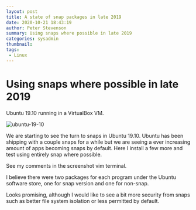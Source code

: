 ```yaml
---
layout: post
title: A state of snap packages in late 2019
date: 2020-10-21 18:43:19
author: Peter Stevenson
summary: Using snaps where possible in late 2019
categories: sysadmin
thumbnail:
tags:
 - Linux
---
```


# Using snaps where possible in late 2019

Ubuntu 19.10 running in a VirtualBox VM.

![ubuntu-19-10](blog/assets/2020-10-21/ubuntu-19-10.png)

We are starting to see the turn to snaps in Ubuntu 19.10. Ubuntu has been shipping with a couple snaps for a while but we are seeing a ever increasing amount of apps becoming snaps by default. Here I install a few more and test using entirely snap where possible.

See my comments in the screenshot vim terminal.

I believe there were two packages for each program under the Ubuntu software store, one for snap version and one for non-snap.

Looks promising, although I would like to see a bit more security from snaps such as better file system isolation or less permitted by default.